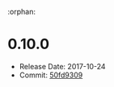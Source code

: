 :orphan:

# 0.10.0
  - Release Date: 2017-10-24
  - Commit: [50fd9309](https://github.com/OpenSpace/OpenSpace/commit/50fd9309ba9dc9e5d73bf4bde3b0d6014bb75287)
